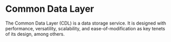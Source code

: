 # Common Data Layer

The Common Data Layer (CDL) is a data storage service. It is designed with performance, versatility,
scalability, and ease-of-modification as key tenets of its design, among others.

